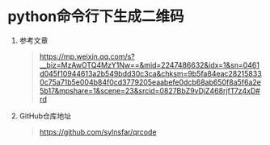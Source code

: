 # python命令行下生成二维码

1. 参考文章

   > https://mp.weixin.qq.com/s?__biz=MzAwOTQ4MzY1Nw==&mid=2247486632&idx=1&sn=0461d045f10944613a2b549bdd30c3ca&chksm=9b5fa84eac282158330c75a71b5e004b84f0cd3779205eaabefe0dcb68ab650f8a5f6a2e5b17&mpshare=1&scene=23&srcid=0827BbZ9vDjZ468rjfT7z4xD#rd

2. GitHub仓库地址

   > https://github.com/sylnsfar/qrcode

   ​